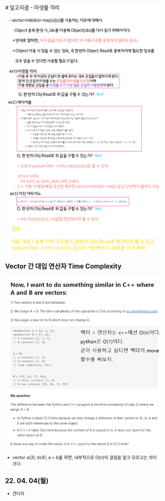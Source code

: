 ![Alt text](./img/img_220404.jpg)

## Vector 간 대입 연산자 Time Complexity

![Alt text](./img/img_2204032.png)

 - vector<int> a(3), b(4);
   a = b를 하면, 내부적으로 O(n)이 걸림을 알고 모르고는 차이 크다.

## 22. 04. 04(월)

 - 견디자